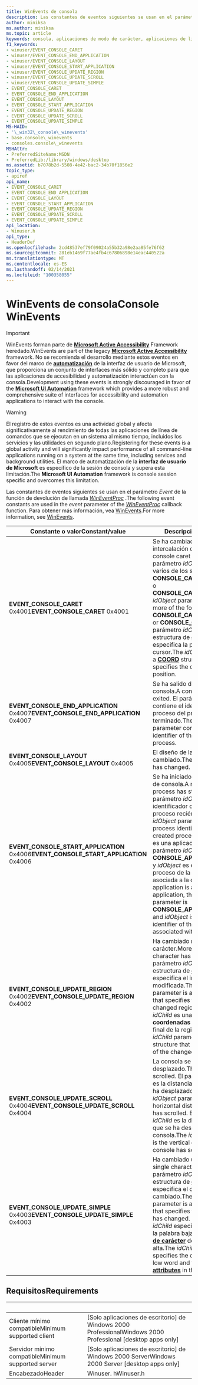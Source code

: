 ```yaml
---
title: WinEvents de consola
description: Las constantes de eventos siguientes se usan en el parámetro Event de la función de devolución de llamada WinEventProc. Para obtener más información, vea WinEvents.
author: miniksa
ms.author: miniksa
ms.topic: article
keywords: consola, aplicaciones de modo de carácter, aplicaciones de línea de comandos, aplicaciones de terminal, API de consola
f1_keywords:
- winuser/EVENT_CONSOLE_CARET
- winuser/EVENT_CONSOLE_END_APPLICATION
- winuser/EVENT_CONSOLE_LAYOUT
- winuser/EVENT_CONSOLE_START_APPLICATION
- winuser/EVENT_CONSOLE_UPDATE_REGION
- winuser/EVENT_CONSOLE_UPDATE_SCROLL
- winuser/EVENT_CONSOLE_UPDATE_SIMPLE
- EVENT_CONSOLE_CARET
- EVENT_CONSOLE_END_APPLICATION
- EVENT_CONSOLE_LAYOUT
- EVENT_CONSOLE_START_APPLICATION
- EVENT_CONSOLE_UPDATE_REGION
- EVENT_CONSOLE_UPDATE_SCROLL
- EVENT_CONSOLE_UPDATE_SIMPLE
MS-HAID:
- '\_win32\_console\_winevents'
- base.console\_winevents
- consoles.console\_winevents
MSHAttr:
- PreferredSiteName:MSDN
- PreferredLib:/library/windows/desktop
ms.assetid: b7078b2d-5508-4e42-bac2-34b70f1856e2
topic_type:
- apiref
api_name:
- EVENT_CONSOLE_CARET
- EVENT_CONSOLE_END_APPLICATION
- EVENT_CONSOLE_LAYOUT
- EVENT_CONSOLE_START_APPLICATION
- EVENT_CONSOLE_UPDATE_REGION
- EVENT_CONSOLE_UPDATE_SCROLL
- EVENT_CONSOLE_UPDATE_SIMPLE
api_location:
- Winuser.h
api_type:
- HeaderDef
ms.openlocfilehash: 2cd48537ef79f09024a55b32a98e2aa85fe76f62
ms.sourcegitcommit: 281eb1469f77ae4fb4c67806898e14eac440522a
ms.translationtype: MT
ms.contentlocale: es-ES
ms.lasthandoff: 02/14/2021
ms.locfileid: "100358055"
---
```

# <a name="console-winevents"></a><span data-ttu-id="be96c-105">WinEvents de consola</span><span class="sxs-lookup"><span data-stu-id="be96c-105">Console WinEvents</span></span>

> [!IMPORTANT]
> <span data-ttu-id="be96c-106">WinEvents forman parte de **[Microsoft Active Accessibility](/windows/win32/winauto/microsoft-active-accessibility)** Framework heredado.</span><span class="sxs-lookup"><span data-stu-id="be96c-106">WinEvents are part of the legacy **[Microsoft Active Accessibility](/windows/win32/winauto/microsoft-active-accessibility)** framework.</span></span> <span data-ttu-id="be96c-107">No se recomienda el desarrollo mediante estos eventos en favor del marco de **[automatización](/windows/win32/winauto/entry-uiauto-win32)** de la interfaz de usuario de Microsoft, que proporciona un conjunto de interfaces más sólido y completo para que las aplicaciones de accesibilidad y automatización interactúen con la consola.</span><span class="sxs-lookup"><span data-stu-id="be96c-107">Development using these events is strongly discouraged in favor of the **[Microsoft UI Automation](/windows/win32/winauto/entry-uiauto-win32)** framework which provides a more robust and comprehensive suite of interfaces for accessibility and automation applications to interact with the console.</span></span> 

> [!WARNING]
> <span data-ttu-id="be96c-108">El registro de estos eventos es una actividad global y afecta significativamente al rendimiento de todas las aplicaciones de línea de comandos que se ejecutan en un sistema al mismo tiempo, incluidos los servicios y las utilidades en segundo plano.</span><span class="sxs-lookup"><span data-stu-id="be96c-108">Registering for these events is a global activity and will significantly impact performance of all command-line applications running on a system at the same time, including services and background utilities.</span></span> <span data-ttu-id="be96c-109">El marco de automatización de la **interfaz de usuario de Microsoft** es específico de la sesión de consola y supera esta limitación.</span><span class="sxs-lookup"><span data-stu-id="be96c-109">The **Microsoft UI Automation** framework is console session specific and overcomes this limitation.</span></span>

<span data-ttu-id="be96c-110">Las constantes de eventos siguientes se usan en el parámetro *Event* de la función de devolución de llamada [*WinEventProc*](/windows/win32/api/winuser/nc-winuser-wineventproc) .</span><span class="sxs-lookup"><span data-stu-id="be96c-110">The following event constants are used in the *event* parameter of the [*WinEventProc*](/windows/win32/api/winuser/nc-winuser-wineventproc) callback function.</span></span> <span data-ttu-id="be96c-111">Para obtener más información, vea [WinEvents](https://msdn.microsoft.com/library/windows/desktop/dd373889).</span><span class="sxs-lookup"><span data-stu-id="be96c-111">For more information, see [WinEvents](https://msdn.microsoft.com/library/windows/desktop/dd373889).</span></span>

| <span data-ttu-id="be96c-112">Constante o valor</span><span class="sxs-lookup"><span data-stu-id="be96c-112">Constant/value</span></span> | <span data-ttu-id="be96c-113">Descripción</span><span class="sxs-lookup"><span data-stu-id="be96c-113">Description</span></span> |
|-|-|
| <span data-ttu-id="be96c-114">**EVENT_CONSOLE_CARET** 0x4001</span><span class="sxs-lookup"><span data-stu-id="be96c-114">**EVENT_CONSOLE_CARET** 0x4001</span></span> | <span data-ttu-id="be96c-115">Se ha cambiado el símbolo de intercalación de la consola.</span><span class="sxs-lookup"><span data-stu-id="be96c-115">The console caret has moved.</span></span> <span data-ttu-id="be96c-116">El parámetro *idObject* es uno o varios de los siguientes valores: **CONSOLE_CARET_SELECTION** o **CONSOLE_CARET_VISIBLE**.</span><span class="sxs-lookup"><span data-stu-id="be96c-116">The *idObject* parameter is one or more of the following values: **CONSOLE_CARET_SELECTION** or **CONSOLE_CARET_VISIBLE**.</span></span> <span data-ttu-id="be96c-117">El parámetro *idChild* es una estructura de **[coordenadas](coord-str.md)** que especifica la posición actual del cursor.</span><span class="sxs-lookup"><span data-stu-id="be96c-117">The *idChild* parameter is a **[COORD](coord-str.md)** structure that specifies the cursor's current position.</span></span> |
| <span data-ttu-id="be96c-118">**EVENT_CONSOLE_END_APPLICATION** 0x4007</span><span class="sxs-lookup"><span data-stu-id="be96c-118">**EVENT_CONSOLE_END_APPLICATION** 0x4007</span></span> | <span data-ttu-id="be96c-119">Se ha salido de un proceso de consola.</span><span class="sxs-lookup"><span data-stu-id="be96c-119">A console process has exited.</span></span> <span data-ttu-id="be96c-120">El parámetro *idObject* contiene el identificador de proceso del proceso terminado.</span><span class="sxs-lookup"><span data-stu-id="be96c-120">The *idObject* parameter contains the process identifier of the terminated process.</span></span> |
| <span data-ttu-id="be96c-121">**EVENT_CONSOLE_LAYOUT** 0x4005</span><span class="sxs-lookup"><span data-stu-id="be96c-121">**EVENT_CONSOLE_LAYOUT** 0x4005</span></span> | <span data-ttu-id="be96c-122">El diseño de la consola ha cambiado.</span><span class="sxs-lookup"><span data-stu-id="be96c-122">The console layout has changed.</span></span> |
| <span data-ttu-id="be96c-123">**EVENT_CONSOLE_START_APPLICATION** 0x4006</span><span class="sxs-lookup"><span data-stu-id="be96c-123">**EVENT_CONSOLE_START_APPLICATION** 0x4006</span></span> | <span data-ttu-id="be96c-124">Se ha iniciado un nuevo proceso de consola.</span><span class="sxs-lookup"><span data-stu-id="be96c-124">A new console process has started.</span></span> <span data-ttu-id="be96c-125">El parámetro *idObject* contiene el identificador de proceso del proceso recién creado.</span><span class="sxs-lookup"><span data-stu-id="be96c-125">The *idObject* parameter contains the process identifier of the newly created process.</span></span> <span data-ttu-id="be96c-126">Si la aplicación es una aplicación de 16 bits, el parámetro *idChild* es **CONSOLE_APPLICATION_16BIT** y *idObject* es el identificador de proceso de la sesión de NTVDM asociada a la consola.</span><span class="sxs-lookup"><span data-stu-id="be96c-126">If the application is a 16-bit application, the *idChild* parameter is **CONSOLE_APPLICATION_16BIT** and *idObject* is the process identifier of the NTVDM session associated with the console.</span></span> |
|<span data-ttu-id="be96c-127">**EVENT_CONSOLE_UPDATE_REGION** 0x4002</span><span class="sxs-lookup"><span data-stu-id="be96c-127">**EVENT_CONSOLE_UPDATE_REGION** 0x4002</span></span> | <span data-ttu-id="be96c-128">Ha cambiado más de un carácter.</span><span class="sxs-lookup"><span data-stu-id="be96c-128">More than one character has changed.</span></span> <span data-ttu-id="be96c-129">El parámetro  *idObject* es una estructura de **[coordenadas](coord-str.md)** que especifica el inicio de la región modificada.</span><span class="sxs-lookup"><span data-stu-id="be96c-129">The  *idObject* parameter is a **[COORD](coord-str.md)** structure that specifies the start of the changed region.</span></span> <span data-ttu-id="be96c-130">El parámetro *idChild* es una estructura de **coordenadas** que especifica el final de la región modificada.</span><span class="sxs-lookup"><span data-stu-id="be96c-130">The *idChild* parameter is a **COORD** structure that specifies the end of the changed region.</span></span> |
|<span data-ttu-id="be96c-131">**EVENT_CONSOLE_UPDATE_SCROLL** 0x4004</span><span class="sxs-lookup"><span data-stu-id="be96c-131">**EVENT_CONSOLE_UPDATE_SCROLL** 0x4004</span></span> | <span data-ttu-id="be96c-132">La consola se ha desplazado.</span><span class="sxs-lookup"><span data-stu-id="be96c-132">The console has scrolled.</span></span> <span data-ttu-id="be96c-133">El parámetro *idObject* es la distancia horizontal que se ha desplazado la consola.</span><span class="sxs-lookup"><span data-stu-id="be96c-133">The *idObject* parameter is the horizontal distance the console has scrolled.</span></span> <span data-ttu-id="be96c-134">El parámetro *idChild* es la distancia vertical que se ha desplazado la consola.</span><span class="sxs-lookup"><span data-stu-id="be96c-134">The *idChild* parameter is the vertical distance the console has scrolled.</span></span> |
|<span data-ttu-id="be96c-135">**EVENT_CONSOLE_UPDATE_SIMPLE** 0x4003</span><span class="sxs-lookup"><span data-stu-id="be96c-135">**EVENT_CONSOLE_UPDATE_SIMPLE** 0x4003</span></span> | <span data-ttu-id="be96c-136">Ha cambiado un solo carácter.</span><span class="sxs-lookup"><span data-stu-id="be96c-136">A single character has changed.</span></span> <span data-ttu-id="be96c-137">El parámetro *idObject* es una estructura de **[coordenadas](coord-str.md)** que especifica el carácter que ha cambiado.</span><span class="sxs-lookup"><span data-stu-id="be96c-137">The *idObject* parameter is a **[COORD](coord-str.md)** structure that specifies the character that has changed.</span></span> <span data-ttu-id="be96c-138">El parámetro *idChild* especifica el carácter de la palabra baja y los **[atributos de carácter](console-screen-buffers.md#character-attributes)** de la palabra alta.</span><span class="sxs-lookup"><span data-stu-id="be96c-138">The *idChild* parameter specifies the character in the low word and the **[character attributes](console-screen-buffers.md#character-attributes)** in the high word.</span></span> |

## <a name="requirements"></a><span data-ttu-id="be96c-139">Requisitos</span><span class="sxs-lookup"><span data-stu-id="be96c-139">Requirements</span></span>

| &nbsp; | &nbsp; |
|-|-|
| <span data-ttu-id="be96c-140">Cliente mínimo compatible</span><span class="sxs-lookup"><span data-stu-id="be96c-140">Minimum supported client</span></span> | <span data-ttu-id="be96c-141">\[Solo aplicaciones de escritorio\] de Windows 2000 Professional</span><span class="sxs-lookup"><span data-stu-id="be96c-141">Windows 2000 Professional \[desktop apps only\]</span></span> |
| <span data-ttu-id="be96c-142">Servidor mínimo compatible</span><span class="sxs-lookup"><span data-stu-id="be96c-142">Minimum supported server</span></span> | <span data-ttu-id="be96c-143">\[Solo aplicaciones de escritorio\] de Windows 2000 Server</span><span class="sxs-lookup"><span data-stu-id="be96c-143">Windows 2000 Server \[desktop apps only\]</span></span> |
| <span data-ttu-id="be96c-144">Encabezado</span><span class="sxs-lookup"><span data-stu-id="be96c-144">Header</span></span> | <span data-ttu-id="be96c-145">Winuser. h</span><span class="sxs-lookup"><span data-stu-id="be96c-145">Winuser.h</span></span> |